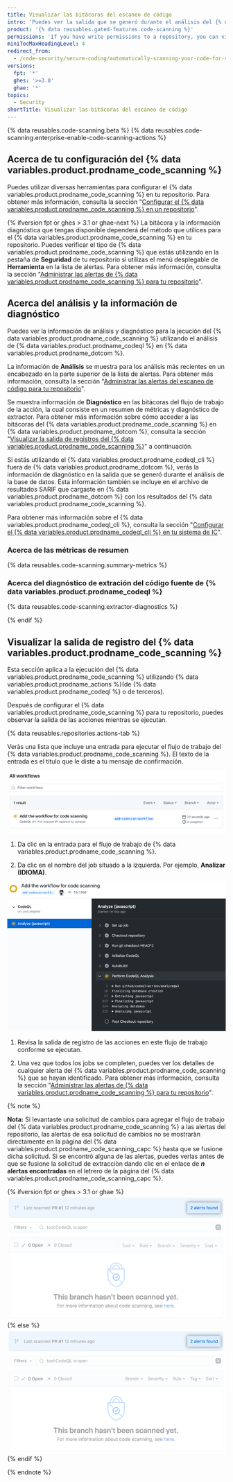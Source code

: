 ```yaml
---
title: Visualizar las bitácoras del escaneo de código
intro: 'Puedes ver la salida que se generó durante el análisis del {% data variables.product.prodname_code_scanning %} en {% data variables.product.product_location %}.'
product: '{% data reusables.gated-features.code-scanning %}'
permissions: 'If you have write permissions to a repository, you can view the {% data variables.product.prodname_code_scanning %} logs for that repository.'
miniTocMaxHeadingLevel: 4
redirect_from:
  - /code-security/secure-coding/automatically-scanning-your-code-for-vulnerabilities-and-errors/viewing-code-scanning-logs
versions:
  fpt: '*'
  ghes: '>=3.0'
  ghae: '*'
topics:
  - Security
shortTitle: Visualizar las bitácoras del escaneo de código
---
```


{% data reusables.code-scanning.beta %}
{% data reusables.code-scanning.enterprise-enable-code-scanning-actions %}

## Acerca de tu configuración del {% data variables.product.prodname_code_scanning %}

Puedes utilizar diversas herramientas para configurar el {% data variables.product.prodname_code_scanning %} en tu repositorio. Para obtener más información, consulta la sección "[Configurar el {% data variables.product.prodname_code_scanning %} en un repositorio](/code-security/secure-coding/automatically-scanning-your-code-for-vulnerabilities-and-errors/setting-up-code-scanning-for-a-repository#options-for-setting-up-code-scanning)".

{% ifversion fpt or ghes > 3.1 or ghae-next %}
La bitácora y la información diagnóstica que tengas disponible dependerá del método que utilices para el {% data variables.product.prodname_code_scanning %} en tu repositorio. Puedes verificar el tipo de {% data variables.product.prodname_code_scanning %} que estás utilizando en la pestaña de **Seguridad** de tu repositorio si utilizas el menú desplegable de **Herramienta** en la lista de alertas. Para obtener más información, consulta la sección "[Administrar las alertas de {% data variables.product.prodname_code_scanning %} para tu repositorio](/code-security/secure-coding/automatically-scanning-your-code-for-vulnerabilities-and-errors/managing-code-scanning-alerts-for-your-repository#viewing-the-alerts-for-a-repository)".

## Acerca del análisis y la información de diagnóstico

Puedes ver la información de análisis y diagnóstico para la jecución del {% data variables.product.prodname_code_scanning %} utilizando el análisis de {% data variables.product.prodname_codeql %} en {% data variables.product.prodname_dotcom %}.

La información de **Análisis** se muestra para los análisis más recientes en un encabezado en la parte superior de la lista de alertas. Para obtener más información, consulta la sección "[Administrar las alertas del escaneo de código para tu repositorio](/code-security/secure-coding/automatically-scanning-your-code-for-vulnerabilities-and-errors/managing-code-scanning-alerts-for-your-repository#viewing-the-alerts-for-a-repository)".

Se muestra información de **Diagnóstico** en las bitácoras del flujo de trabajo de la acción, la cual consiste en un resumen de métricas y diagnóstico de extractor. Para obtener más información sobre cómo acceder a las bitácoras del {% data variables.product.prodname_code_scanning %} en {% data variables.product.prodname_dotcom %}, consulta la sección "[Visualizar la salida de registros del {% data variables.product.prodname_code_scanning %}](#viewing-the-logging-output-from-code-scanning)" a continuación.

Si estás utilizando el {% data variables.product.prodname_codeql_cli %} fuera de {% data variables.product.prodname_dotcom %}, verás la información de diagnóstico en la salida que se generó durante el análisis de la base de datos. Esta información también se incluye en el archivo de resultados SARIF que cargaste en {% data variables.product.prodname_dotcom %} con los resultados del {% data variables.product.prodname_code_scanning %}.

Para obtener más información sobre el {% data variables.product.prodname_codeql_cli %}, consulta la sección "[Configurar el {% data variables.product.prodname_codeql_cli %} en tu sistema de IC](/code-security/secure-coding/using-codeql-code-scanning-with-your-existing-ci-system/configuring-codeql-cli-in-your-ci-system#viewing-log-and-diagnostic-information)".

### Acerca de las métricas de resumen

{% data reusables.code-scanning.summary-metrics %}

### Acerca del diagnóstico de extración del código fuente de {% data variables.product.prodname_codeql %}

{% data reusables.code-scanning.extractor-diagnostics %}

{% endif %}
## Visualizar la salida de registro del {% data variables.product.prodname_code_scanning %}

Esta sección aplica a la ejecución del {% data variables.product.prodname_code_scanning %} utilizando {% data variables.product.prodname_actions %}(de {% data variables.product.prodname_codeql %} o de terceros).

Después de configurar el {% data variables.product.prodname_code_scanning %} para tu repositorio, puedes observar la salida de las acciones mientras se ejecutan.

{% data reusables.repositories.actions-tab %}

  Veràs una lista que incluye una entrada para ejecutar el flujo de trabajo del {% data variables.product.prodname_code_scanning %}. El texto de la entrada es el título que le diste a tu mensaje de confirmación.

  ![Lista de acciones que muestran el flujo de trabajo del {% data variables.product.prodname_code_scanning %}](/assets/images/help/repository/code-scanning-actions-list.png)

1. Da clic en la entrada para el flujo de trabajo de {% data variables.product.prodname_code_scanning %}.

2. Da clic en el nombre del job situado a la izquierda. Por ejemplo, **Analizar (IDIOMA)**.

  ![Registro de salida del flujo de trabajo del {% data variables.product.prodname_code_scanning %}](/assets/images/help/repository/code-scanning-logging-analyze-action.png)

1. Revisa la salida de registro de las acciones en este flujo de trabajo conforme se ejecutan.

1. Una vez que todos los jobs se completen, puedes ver los detalles de cualquier alerta del {% data variables.product.prodname_code_scanning %} que se hayan identificado. Para obtener más información, consulta la sección "[Administrar las alertas de {% data variables.product.prodname_code_scanning %} para tu repositorio](/code-security/secure-coding/managing-code-scanning-alerts-for-your-repository#viewing-the-alerts-for-a-repository)".

{% note %}

**Nota:** Si levantaste una solicitud de cambios para agregar el flujo de trabajo del {% data variables.product.prodname_code_scanning %} a las alertas del repositorio, las alertas de esa solicitud de cambios no se mostraràn directamente en la pàgina del {% data variables.product.prodname_code_scanning_capc %} hasta que se fusione dicha solicitud. Si se encontrò alguna de las alertas, puedes verlas antes de que se fusione la solicitud de extracciòn dando clic en el enlace de **_n_ alertas encontradas** en el letrero de la pàgina del {% data variables.product.prodname_code_scanning_capc %}.

{% ifversion fpt or ghes > 3.1 or ghae %}
  ![Da clic en el enlace de "n alertas encontradas" link](/assets/images/help/repository/code-scanning-alerts-found-link.png)
{% else %}
  ![Da clic en el enlace de "n alertas encontradas" link](/assets/images/enterprise/3.1/help/repository/code-scanning-alerts-found-link.png)
{% endif %}

{% endnote %}
